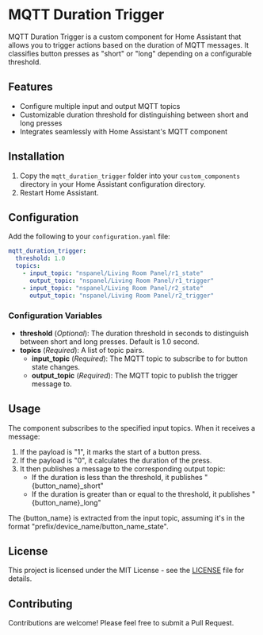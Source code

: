 # MQTT Duration Trigger

MQTT Duration Trigger is a custom component for Home Assistant that allows you to trigger actions based on the duration of MQTT messages. It classifies button presses as "short" or "long" depending on a configurable threshold.

## Features

- Configure multiple input and output MQTT topics
- Customizable duration threshold for distinguishing between short and long presses
- Integrates seamlessly with Home Assistant's MQTT component

## Installation

1. Copy the `mqtt_duration_trigger` folder into your `custom_components` directory in your Home Assistant configuration directory.
2. Restart Home Assistant.

## Configuration

Add the following to your `configuration.yaml` file:

```yaml
mqtt_duration_trigger:
  threshold: 1.0
  topics:
    - input_topic: "nspanel/Living Room Panel/r1_state"
      output_topic: "nspanel/Living Room Panel/r1_trigger"
    - input_topic: "nspanel/Living Room Panel/r2_state"
      output_topic: "nspanel/Living Room Panel/r2_trigger"
```

### Configuration Variables

- **threshold** (*Optional*): The duration threshold in seconds to distinguish between short and long presses. Default is 1.0 second.
- **topics** (*Required*): A list of topic pairs.
  - **input_topic** (*Required*): The MQTT topic to subscribe to for button state changes.
  - **output_topic** (*Required*): The MQTT topic to publish the trigger message to.

## Usage

The component subscribes to the specified input topics. When it receives a message:

1. If the payload is "1", it marks the start of a button press.
2. If the payload is "0", it calculates the duration of the press.
3. It then publishes a message to the corresponding output topic:
   - If the duration is less than the threshold, it publishes "{button_name}_short"
   - If the duration is greater than or equal to the threshold, it publishes "{button_name}_long"

The {button_name} is extracted from the input topic, assuming it's in the format "prefix/device_name/button_name_state".

## License

This project is licensed under the MIT License - see the [LICENSE](LICENSE) file for details.

## Contributing

Contributions are welcome! Please feel free to submit a Pull Request.
